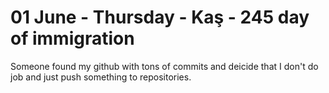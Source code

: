 # 01 June - Thursday - Kaş - 245 day of immigration

Someone found my github with tons of commits and deicide that I don't do job and just push something to repositories.